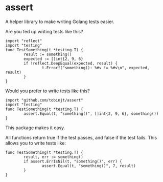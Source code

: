 assert
======

A helper library to make writing Golang tests easier.

Are you fed up writing tests like this?

    import "reflect"
    import "testing"
    func TestSomething(t *testing.T) {
            result := something()
            expected := []int{2, 9, 6}
            if !reflect.DeepEqual(expected, result) {
                    t.Errorf("something(): %#v != %#v\n", expected, result)
            }
    }

Would you prefer to write tests like this?

    import "github.com/tobinjt/assert"
    import "testing"
    func TestSomething(t *testing.T) {
            assert.Equal(t, "something()", []int{2, 9, 6}, something())
    }

This package makes it easy.

All functions return true if the test passes, and false if the test fails.  This
allows you to write tests like:

    func TestSomething(t *testing.T) {
            result, err := something()
            if assert.ErrIsNil(t, "something()", err) {
                    assert.Equal(t, "something()", 7, result)
            }
    }

